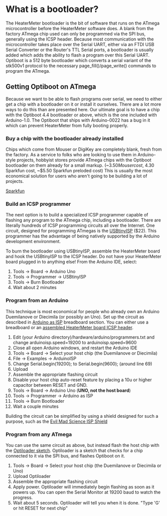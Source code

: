 # What is a bootloader?
The HeaterMeter bootloader is the bit of software that runs on the ATmega microcontroller before the HeaterMeter software does. A blank from the factory ATmega chip used can only be programmed via the SPI bus, generally using the ICSP header. Because most communication with the microcontroller takes place over the Serial UART, either via an FTDI USB Serial Converter or the Router's TTL Serial ports, a bootloader is usually added which adds the ability to flash a program over this Serial UART. Optiboot is a 512 byte bootloader which converts a serial variant of the stk500v1 protocol to the necessary page_fill()/page_write() commands to program the ATmega.

## Getting Optiboot on ATmega
Because we want to be able to flash programs over serial, we need to either get a chip with a bootloader on it or install it ourselves. There are a lot more ways to do this than are presented here. Our ultimate goal is to have a chip with the Optiboot 4.4 bootloader or above, which is the one included with Arduino-1.0. The Optiboot that ships with Arduino-0022 has a bug in it which can prevent HeaterMeter from fully booting properly.

### Buy a chip with the bootloader already installed
Chips which come from Mouser or DigiKey are completely blank, fresh from the factory. As a service to folks who are looking to use them in Arduino-style projects, hobbyist stores provide ATmega chips with the Optiboot bootloader on them already for a small markup. (~$3.50 Mouser cost, ~$4.30 Sparkfun cost, ~$5.50 Sparkfun preloded cost) This is usually the most economical solution for users who aren't going to be building a lot of projects.

[Sparkfun](http://www.sparkfun.com/products/10524)

### Build an ICSP programmer
The next option is to build a specialized ICSP programmer capable of flashing any program to the ATmega chip, including a bootloader. There are literally hundreds of ICSP programming circuits all over the Internet. One circuit, designed for programming ATmegas is the [USBtinyISP](https://www.adafruit.com/products/46) ($22). This programmer has the advantage of being natively supported by the Arduino development environment. 

To burn the bootloader using USBtinyISP, assemble the HeaterMeter board and hook the USBtinyISP to the ICSP header. Do not have your HeaterMeter board plugged in to anything else! From the Arduino IDE, select:

1. Tools -> Board -> Arduino Uno
1. Tools -> Programmer -> USBtinyISP
1. Tools -> Burn Bootloader
1. Wait about 2 minutes

### Program from an Arduino
This technique is most economical for people who already own an Arduino Duemilanove or Diecimila (or possibly an Uno). Set up the circuit as described in [Arduino as ISP](http://arduino.cc/en/Tutorial/ArduinoISP) breadboard section. You can either use a breadboard or an [assembled HeaterMeter board ICSP header](https://lh3.googleusercontent.com/-NJfXjitiqxA/Tx8G8kK9jvI/AAAAAAAAAoo/k9vy10KXHZI/s800/hm-icsp-pins.jpg). 

1. Edit (your Arduino directory)/hardware/arduino/programmers.txt and change arduinoisp.speed=19200 to arduinoisp.speed=9600
1. Close all open Arduino windows, and restart the Arduino IDE
1. Tools -> Board -> Select your host chip (the Duemilanove or Diecimila)
1. File -> Examples -> ArduinoISP
1. Change Serial.begin(19200); to Serial.begin(9600); (around line 69)
1. Upload
1. Assemble the appropriate flashing circuit
1. Disable your host chip auto-reset feature by placing a 10u or higher capacitor between RESET and GND.
1. Tools -> Board -> Arduino Uno (**UNO, not the host board**)
1. Tools -> Programmer -> Arduino as ISP
1. Tools -> Burn Bootloader
1. Wait a couple minutes

Building the circuit can be simplified by using a shield designed for such a purpose, such as the [Evil Mad Science ISP Shield](http://evilmadscience.com/productsmenu/tinykitlist/253)

### Program from any ATmega
You can use the same circuit as above, but instead flash the host chip with the [Optiloader sketch](https://github.com/WestfW/OptiLoader). Optiloader is a sketch that checks for a chip connected to it via the SPI bus, and flashes Optiboot on it.

1. Tools -> Board -> Select your host chip (the Duemilanove or Diecimila or Uno)
1. Upload Optiloader
1. Assemble the appropriate flashing circuit
1. Apply power. Optiloader will immediately begin flashing as soon as it powers up. You can open the Serial Monitor at 19200 baud to watch the progress.
1. Wait about 5 seconds. Optiloader will tell you when it is done. "Type 'G' or hit RESET for next chip"